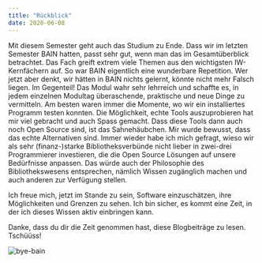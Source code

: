 ```yaml
---
title: "Rückblick"
date: 2020-06-08
---
```


Mit diesem Semester geht auch das Studium zu Ende. Dass wir im letzten Semester BAIN hatten, passt sehr gut, wenn man das im Gesamtüberblick betrachtet.
Das Fach greift extrem viele Themen aus den wichtigsten IW-Kernfächern auf. So war BAIN eigentlich eine wunderbare Repetition.
Wer jetzt aber denkt, wir hätten in BAIN nichts gelernt, könnte nicht mehr Falsch liegen. Im Gegenteil!
Das Modul wahr sehr lehrreich und schaffte es, in jedem einzelnen Modultag überaschende, praktische und neue Dinge zu vermitteln. 
Am besten waren immer die Momente, wo wir ein installiertes Programm testen konnten. Die Möglichkeit, echte Tools auszuprobieren hat mir viel gebracht und auch Spass gemacht.
Dass diese Tools dann auch noch Open Source sind, ist das Sahnehäubchen. Mir wurde bewusst, dass das echte Alternativen sind. 
Immer wieder habe ich mich gefragt, wieso wir als sehr (finanz-)starke Bibliotheksverbünde nicht lieber in zwei-drei Programmierer investieren, die die Open Source Lösungen auf unsere Bedürfnisse anpassen.
Das würde auch der Philosophie des Bibliothekswesens entsprechen, nämlich Wissen zugänglich machen und auch anderen zur Verfügung stellen.

Ich freue mich, jetzt im Stande zu sein, Software einzuschätzen, ihre Möglichkeiten und Grenzen zu sehen. Ich bin sicher, es kommt eine Zeit, in der ich dieses Wissen aktiv einbringen kann.

Danke, dass du dir die Zeit genommen hast, diese Blogbeiträge zu lesen.
Tschüüss!


![bye-bain](https://user-images.githubusercontent.com/61733461/83941526-66f9f880-a7ec-11ea-8dd4-a7eb32db6711.gif)
